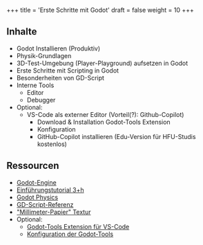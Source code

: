 +++
title = 'Erste Schritte mit Godot'
draft = false
weight = 10 
+++

## Inhalte

- Godot Installieren (Produktiv)
- Physik-Grundlagen
- 3D-Test-Umgebung (Player-Playground) aufsetzen in Godot
- Erste Schritte mit Scripting in Godot
- Besonderheiten von GD-Script
- Interne Tools
  - Editor
  - Debugger
- Optional:
  - VS-Code als externer Editor (Vorteil(?): Github-Copilot)
    - Download & Installation Godot-Tools Extension
    - Konfiguration
    - GitHub-Copilot installieren (Edu-Version für HFU-Studis kostenlos)

## Ressourcen

- [Godot-Engine](https://godotengine.org/)
- [Einführungstutorial 3+h](https://www.youtube.com/watch?v=A3R6T1h0ln8)
- [Godot Physics](https://docs.godotengine.org/en/stable/tutorials/physics/physics_introduction.html)
- [GD-Script-Referenz](https://docs.godotengine.org/en/stable/tutorials/scripting/gdscript/gdscript_basics.html)
- ["Millimeter-Papier" Textur](images/MeterGrid.png)
- Optional:
  - [Godot-Tools Extension für VS-Code](https://marketplace.visualstudio.com/items?itemName=geequlim.godot-tools)
  - [Konfiguration der Godot-Tools](https://www.reddit.com/r/godot/comments/16ve6y3/how_to_get_vscode_working_nicely_with_godot_and/)

